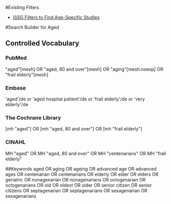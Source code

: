 #Existing Filters
* [ISSG Filters to Find Age-Specific Studies](https://sites.google.com/a/york.ac.uk/issg-search-filters-resource/other-filters/age-filters-1)

#Search Builder for Aged
## Controlled Vocabulary
### PubMed
"aged"[mesh] OR "aged, 80 and over"[mesh] OR "aging"[mesh:noexp] OR "frail elderly"[mesh]
### Embase
'aged'/de or 'aged hospital patient'/de or 'frail elderly'/de or 'very elderly'/de
### The Cochrane Library
[mh "aged"] OR [mh "aged, 80 and over"] OR [mh "frail elderly"]
### CINAHL
MH "aged" OR MH "aged, 80 and over" OR MH "centenarians" OR MH "frail elderly" 

##Keywords
aged OR aging OR ageing OR advanced age OR advanced ages OR centenarian OR centenarians OR elderly OR elder OR elders OR geriatric OR nonagenarian OR nonagenarians OR octogenarian OR octogenarians OR old OR oldest OR older OR senior citizen OR senior citizens OR septagenarian OR septagenarians OR sexagenarian OR sexagenarians
